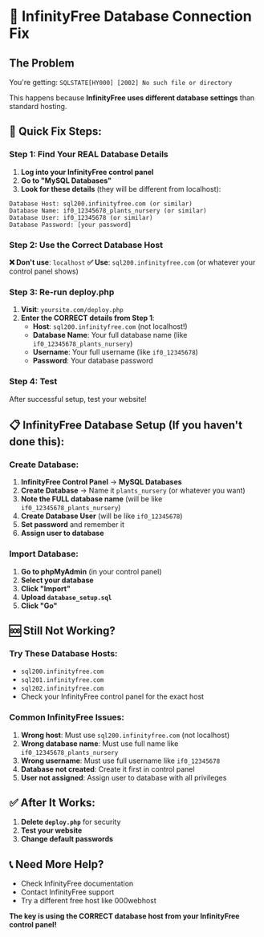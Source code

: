# 🔧 InfinityFree Database Connection Fix

## The Problem
You're getting: `SQLSTATE[HY000] [2002] No such file or directory`

This happens because **InfinityFree uses different database settings** than standard hosting.

## 🚀 Quick Fix Steps:

### Step 1: Find Your REAL Database Details
1. **Log into your InfinityFree control panel**
2. **Go to "MySQL Databases"**
3. **Look for these details** (they will be different from localhost):

```
Database Host: sql200.infinityfree.com (or similar)
Database Name: if0_12345678_plants_nursery (or similar)
Database User: if0_12345678 (or similar)
Database Password: [your password]
```

### Step 2: Use the Correct Database Host
**❌ Don't use**: `localhost`
**✅ Use**: `sql200.infinityfree.com` (or whatever your control panel shows)

### Step 3: Re-run deploy.php
1. **Visit**: `yoursite.com/deploy.php`
2. **Enter the CORRECT details from Step 1**:
   - **Host**: `sql200.infinityfree.com` (not localhost!)
   - **Database Name**: Your full database name (like `if0_12345678_plants_nursery`)
   - **Username**: Your full username (like `if0_12345678`)
   - **Password**: Your database password

### Step 4: Test
After successful setup, test your website!

## 📋 InfinityFree Database Setup (If you haven't done this):

### Create Database:
1. **InfinityFree Control Panel** → **MySQL Databases**
2. **Create Database** → Name it `plants_nursery` (or whatever you want)
3. **Note the FULL database name** (will be like `if0_12345678_plants_nursery`)
4. **Create Database User** (will be like `if0_12345678`)
5. **Set password** and remember it
6. **Assign user to database**

### Import Database:
1. **Go to phpMyAdmin** (in your control panel)
2. **Select your database**
3. **Click "Import"**
4. **Upload `database_setup.sql`**
5. **Click "Go"**

## 🆘 Still Not Working?

### Try These Database Hosts:
- `sql200.infinityfree.com`
- `sql201.infinityfree.com`
- `sql202.infinityfree.com`
- Check your InfinityFree control panel for the exact host

### Common InfinityFree Issues:
1. **Wrong host**: Must use `sql200.infinityfree.com` (not localhost)
2. **Wrong database name**: Must use full name like `if0_12345678_plants_nursery`
3. **Wrong username**: Must use full username like `if0_12345678`
4. **Database not created**: Create it first in control panel
5. **User not assigned**: Assign user to database with all privileges

## ✅ After It Works:
1. **Delete `deploy.php`** for security
2. **Test your website**
3. **Change default passwords**

## 📞 Need More Help?
- Check InfinityFree documentation
- Contact InfinityFree support
- Try a different free host like 000webhost

**The key is using the CORRECT database host from your InfinityFree control panel!**
